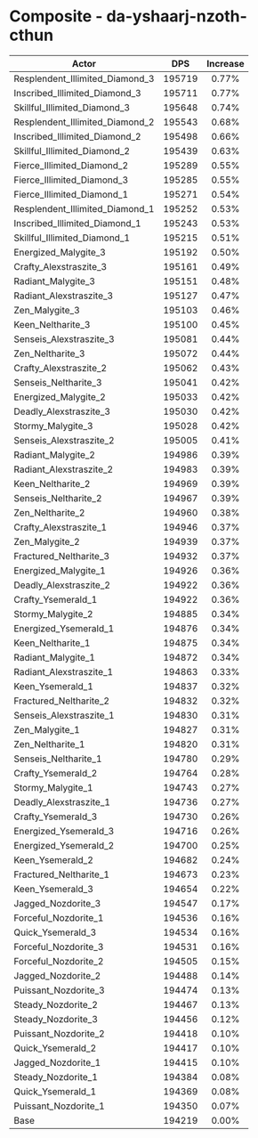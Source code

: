 # Composite - da-yshaarj-nzoth-cthun
| Actor | DPS | Increase |
|---|:---:|:---:|
|Resplendent_Illimited_Diamond_3|195719|0.77%|
|Inscribed_Illimited_Diamond_3|195711|0.77%|
|Skillful_Illimited_Diamond_3|195648|0.74%|
|Resplendent_Illimited_Diamond_2|195543|0.68%|
|Inscribed_Illimited_Diamond_2|195498|0.66%|
|Skillful_Illimited_Diamond_2|195439|0.63%|
|Fierce_Illimited_Diamond_2|195289|0.55%|
|Fierce_Illimited_Diamond_3|195285|0.55%|
|Fierce_Illimited_Diamond_1|195271|0.54%|
|Resplendent_Illimited_Diamond_1|195252|0.53%|
|Inscribed_Illimited_Diamond_1|195243|0.53%|
|Skillful_Illimited_Diamond_1|195215|0.51%|
|Energized_Malygite_3|195192|0.50%|
|Crafty_Alexstraszite_3|195161|0.49%|
|Radiant_Malygite_3|195151|0.48%|
|Radiant_Alexstraszite_3|195127|0.47%|
|Zen_Malygite_3|195103|0.46%|
|Keen_Neltharite_3|195100|0.45%|
|Senseis_Alexstraszite_3|195081|0.44%|
|Zen_Neltharite_3|195072|0.44%|
|Crafty_Alexstraszite_2|195062|0.43%|
|Senseis_Neltharite_3|195041|0.42%|
|Energized_Malygite_2|195033|0.42%|
|Deadly_Alexstraszite_3|195030|0.42%|
|Stormy_Malygite_3|195028|0.42%|
|Senseis_Alexstraszite_2|195005|0.41%|
|Radiant_Malygite_2|194986|0.39%|
|Radiant_Alexstraszite_2|194983|0.39%|
|Keen_Neltharite_2|194969|0.39%|
|Senseis_Neltharite_2|194967|0.39%|
|Zen_Neltharite_2|194960|0.38%|
|Crafty_Alexstraszite_1|194946|0.37%|
|Zen_Malygite_2|194939|0.37%|
|Fractured_Neltharite_3|194932|0.37%|
|Energized_Malygite_1|194926|0.36%|
|Deadly_Alexstraszite_2|194922|0.36%|
|Crafty_Ysemerald_1|194922|0.36%|
|Stormy_Malygite_2|194885|0.34%|
|Energized_Ysemerald_1|194876|0.34%|
|Keen_Neltharite_1|194875|0.34%|
|Radiant_Malygite_1|194872|0.34%|
|Radiant_Alexstraszite_1|194863|0.33%|
|Keen_Ysemerald_1|194837|0.32%|
|Fractured_Neltharite_2|194832|0.32%|
|Senseis_Alexstraszite_1|194830|0.31%|
|Zen_Malygite_1|194827|0.31%|
|Zen_Neltharite_1|194820|0.31%|
|Senseis_Neltharite_1|194780|0.29%|
|Crafty_Ysemerald_2|194764|0.28%|
|Stormy_Malygite_1|194743|0.27%|
|Deadly_Alexstraszite_1|194736|0.27%|
|Crafty_Ysemerald_3|194730|0.26%|
|Energized_Ysemerald_3|194716|0.26%|
|Energized_Ysemerald_2|194700|0.25%|
|Keen_Ysemerald_2|194682|0.24%|
|Fractured_Neltharite_1|194673|0.23%|
|Keen_Ysemerald_3|194654|0.22%|
|Jagged_Nozdorite_3|194547|0.17%|
|Forceful_Nozdorite_1|194536|0.16%|
|Quick_Ysemerald_3|194534|0.16%|
|Forceful_Nozdorite_3|194531|0.16%|
|Forceful_Nozdorite_2|194505|0.15%|
|Jagged_Nozdorite_2|194488|0.14%|
|Puissant_Nozdorite_3|194474|0.13%|
|Steady_Nozdorite_2|194467|0.13%|
|Steady_Nozdorite_3|194456|0.12%|
|Puissant_Nozdorite_2|194418|0.10%|
|Quick_Ysemerald_2|194417|0.10%|
|Jagged_Nozdorite_1|194415|0.10%|
|Steady_Nozdorite_1|194384|0.08%|
|Quick_Ysemerald_1|194369|0.08%|
|Puissant_Nozdorite_1|194350|0.07%|
|Base|194219|0.00%|
